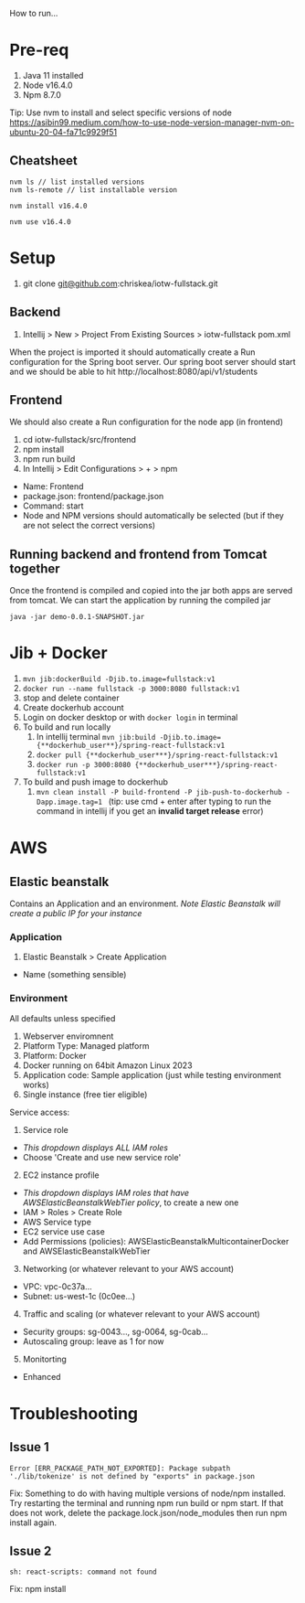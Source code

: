 How to run...

# Pre-req
1. Java 11 installed
2. Node v16.4.0
3. Npm 8.7.0

Tip: Use nvm to install and select specific versions of node https://asibin99.medium.com/how-to-use-node-version-manager-nvm-on-ubuntu-20-04-fa71c9929f51

## Cheatsheet
```
nvm ls // list installed versions
nvm ls-remote // list installable version

nvm install v16.4.0

nvm use v16.4.0
```

# Setup
1. git clone git@github.com:chriskea/iotw-fullstack.git

## Backend
1. Intellij > New > Project From Existing Sources > iotw-fullstack pom.xml

When the project is imported it should automatically create a Run configuration for the Spring boot server. Our spring boot server should start and we should be able to hit http://localhost:8080/api/v1/students

## Frontend
We should also create a Run configuration for the node app (in frontend)

1. cd iotw-fullstack/src/frontend
2. npm install
3. npm run build
4. In Intellij > Edit Configurations > + > npm
- Name: Frontend
- package.json: frontend/package.json
- Command: start
- Node and NPM versions should automatically be selected (but if they are not select the correct versions)

## Running backend and frontend from Tomcat together
Once the frontend is compiled and copied into the jar both apps are served from tomcat. We can start the application by running the compiled jar

```
java -jar demo-0.0.1-SNAPSHOT.jar
```

# Jib + Docker
1. `mvn jib:dockerBuild -Djib.to.image=fullstack:v1`
2. `docker run --name fullstack -p 3000:8080 fullstack:v1`
3. stop and delete container
4. Create dockerhub account
5. Login on docker desktop or with `docker login` in terminal
6. To build and run locally
   1. In intellij terminal `mvn jib:build -Djib.to.image={**dockerhub_user**}/spring-react-fullstack:v1`
   2. `docker pull {**dockerhub_user***}/spring-react-fullstack:v1`
   2. `docker run -p 3000:8080 {**dockerhub_user***}/spring-react-fullstack:v1`
9. To build and push image to dockerhub
   1. `mvn clean install -P build-frontend -P jib-push-to-dockerhub -Dapp.image.tag=1
      ` (tip: use cmd + enter after typing to run the command in intellij if you get an **invalid target release** error)


# AWS

## Elastic beanstalk 

Contains an Application and an environment. *Note Elastic Beanstalk will create a public IP for your instance*

### Application
1. Elastic Beanstalk > Create Application
 - Name (something sensible)

### Environment
All defaults unless specified

1. Webserver enviromnent
2. Platform Type: Managed platform
3. Platform: Docker
4. Docker running on 64bit Amazon Linux 2023
5. Application code: Sample application (just while testing environment works)
6. Single instance (free tier eligible)

Service access:
1. Service role
- *This dropdown displays ALL IAM roles*
- Choose 'Create and use new service role'

2. EC2 instance profile
- *This dropdown displays IAM roles that have AWSElasticBeanstalkWebTier policy*, to create a new one
- IAM > Roles > Create Role
- AWS Service type
- EC2 service use case
- Add Permissions (policies): AWSElasticBeanstalkMulticontainerDocker and AWSElasticBeanstalkWebTier

3. Networking
(or whatever relevant to your AWS account)
- VPC: vpc-0c37a...
- Subnet: us-west-1c (0c0ee...)

4. Traffic and scaling
(or whatever relevant to your AWS account)
- Security groups: sg-0043..., sg-0064, sg-0cab...
- Autoscaling group: leave as 1 for now

5. Monitorting
- Enhanced

  
# Troubleshooting

## Issue 1
```
Error [ERR_PACKAGE_PATH_NOT_EXPORTED]: Package subpath './lib/tokenize' is not defined by "exports" in package.json
```

Fix: Something to do with having multiple versions of node/npm installed. Try restarting the terminal and running npm run build or npm start. If that does not work, delete the package.lock.json/node_modules then run npm install again.

## Issue 2
```
sh: react-scripts: command not found
```

Fix: npm install






